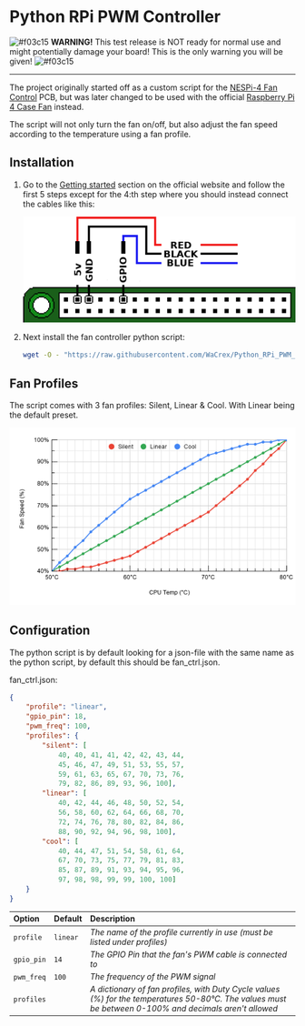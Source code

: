# Python RPi PWM Controller

![#f03c15](https://via.placeholder.com/15/f03c15/000000?text=+) __WARNING!__ This test release is NOT ready for normal use and might potentially damage your board! This is the only warning you will be given! ![#f03c15](https://via.placeholder.com/15/f03c15/000000?text=+)

---

The project originally started off as a custom script for the [NESPi-4 Fan Control](https://mini-mods.com/product/nespi-4-fan-control/) PCB,
but was later changed to be used with the official [Raspberry Pi 4 Case Fan](https://www.raspberrypi.org/products/raspberry-pi-4-case-fan/) instead.

The script will not only turn the fan on/off, but also adjust the fan speed according to the temperature using a fan profile.

## Installation

1. Go to the [Getting started](https://www.raspberrypi.org/products/raspberry-pi-4-case-fan/) section on the official website and follow the first 5 steps except for the 4:th step where you should instead connect the cables like this:

   ![Fan Pinout](pinout.png)

2. Next install the fan controller python script:

   ```bash
   wget -O - "https://raw.githubusercontent.com/WaCrex/Python_RPi_PWM_Controller/master/install.sh" | sudo bash
   ```

## Fan Profiles

The script comes with 3 fan profiles: Silent, Linear & Cool. With Linear being the default preset.

![Fan Profile Curves](fan_ctrl_profiles.png)

## Configuration

The python script is by default looking for a json-file with the same name as the python script, by default this should be fan_ctrl.json.

fan_ctrl.json:

```json
{
    "profile": "linear",
    "gpio_pin": 18,
    "pwm_freq": 100,
    "profiles": {
        "silent": [
            40, 40, 41, 41, 42, 42, 43, 44,
            45, 46, 47, 49, 51, 53, 55, 57,
            59, 61, 63, 65, 67, 70, 73, 76,
            79, 82, 86, 89, 93, 96, 100],
        "linear": [
            40, 42, 44, 46, 48, 50, 52, 54,
            56, 58, 60, 62, 64, 66, 68, 70,
            72, 74, 76, 78, 80, 82, 84, 86,
            88, 90, 92, 94, 96, 98, 100],
        "cool": [
            40, 44, 47, 51, 54, 58, 61, 64,
            67, 70, 73, 75, 77, 79, 81, 83,
            85, 87, 89, 91, 93, 94, 95, 96,
            97, 98, 98, 99, 99, 100, 100]
    }
}
```

|Option|Default|Description|
|:-|:-|:-|
|`profile`|`linear`|*The name of the profile currently in use (must be listed under profiles)*|
|`gpio_pin`|`14`|*The GPIO Pin that the fan's PWM cable is connected to*|
|`pwm_freq`|`100`|*The frequency of the PWM signal*|
|`profiles`||*A dictionary of fan profiles, with Duty Cycle values (%) for the temperatures 50-80°C. The values must be between 0-100% and decimals aren't allowed*|
